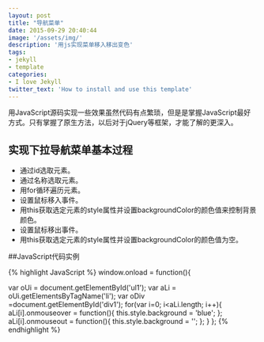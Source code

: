```yaml
---
layout: post
title: "导航菜单"
date: 2015-09-29 20:40:44
image: '/assets/img/'
description: '用js实现菜单移入移出变色'
tags:
- jekyll 
- template 
categories:
- I love Jekyll
twitter_text: 'How to install and use this template'
---
```


用JavaScript源码实现一些效果虽然代码有点繁琐，但是是掌握JavaScript最好方式。只有掌握了原生方法，以后对于jQuery等框架，才能了解的更深入。

## 实现下拉导航菜单基本过程

- 通过id选取元素。
- 通过名称选取元素。
- 用for循环遍历元素。
- 设置鼠标移入事件。
- 用this获取选定元素的style属性并设置backgroundColor的颜色值来控制背景颜色。
- 设置鼠标移出事件。
- 用this获取选定元素的style属性并设置backgroundColor的颜色值为空。

##JavaScript代码实例

{% highlight JavaScript %}
window.onload = function(){

var oUi = document.getElementById('ul1');
var aLi = oUi.getElementsByTagName('li');
var oDiv =document.getElementById('div1');
for(var i=0; i<aLi.length; i++){
	aLi[i].onmouseover = function(){
			this.style.background = 'blue';
	};
	aLi[i].onmouseout = function(){
			this.style.background = '';
	};
}
};
{% endhighlight %}






